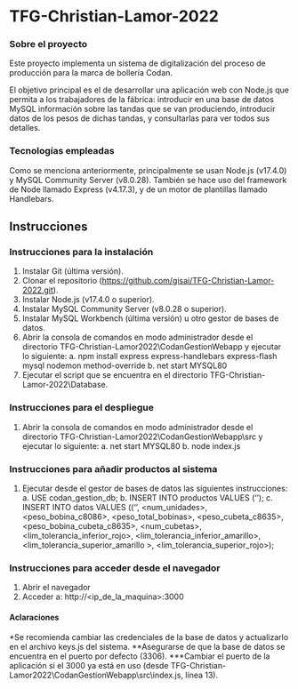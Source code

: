 # TFG-Christian-Lamor-2022

### Sobre el proyecto
Este proyecto implementa un sistema de digitalización del proceso de producción para la marca de bollería Codan.

El objetivo principal es el de desarrollar una aplicación web con Node.js que permita a los trabajadores de la fábrica: introducir en una base de datos MySQL información sobre las tandas que se van produciendo, introducir datos de los pesos de dichas tandas, y consultarlas para ver todos sus detalles.

### Tecnologías empleadas
Como se menciona anteriormente, principalmente se usan Node.js (v17.4.0) y MySQL Community Server (v8.0.28). También se hace uso del framework de Node llamado Express (v4.17.3), y de un motor de plantillas llamado Handlebars.


## Instrucciones
### Instrucciones para la instalación
1. Instalar Git (última versión).
2. Clonar el repositorio (https://github.com/gisai/TFG-Christian-Lamor-2022.git).
3. Instalar Node.js (v17.4.0 o superior).
4. Instalar MySQL Community Server (v8.0.28 o superior).
5. Instalar MySQL Workbench (última versión) u otro gestor de bases de datos.
6. Abrir la consola de comandos en modo administrador desde el directorio TFG-Christian-Lamor2022\CodanGestionWebapp y ejecutar lo siguiente:
	a. npm install express express-handlebars express-flash mysql nodemon method-override
	b. net start MYSQL80
7. Ejecutar el script que se encuentra en el directorio TFG-Christian-Lamor-2022\Database.

### Instrucciones para el despliegue
1. Abrir la consola de comandos en modo administrador desde el directorio TFG-Christian-Lamor2022\CodanGestionWebapp\src y ejecutar lo siguiente:
	a. net start MYSQL80
	b. node index.js
	
### Instrucciones para añadir productos al sistema
1. Ejecutar desde el gestor de bases de datos las siguientes instrucciones:
	a. USE codan_gestion_db;
	b. INSERT INTO productos VALUES (‘<producto>’);
	c. INSERT INTO datos VALUES ((‘<producto>’, <num_unidades>, <peso_bobina_c8086>, <peso_total_bobinas>, <peso_cubeta_c8635>, <peso_bobina_cubeta_c8635>, <num_cubetas>, <lim_tolerancia_inferior_rojo>, <lim_tolerancia_inferior_amarillo>, <lim_tolerancia_superior_amarillo >, <lim_tolerancia_superior_rojo>);
	
### Instrucciones para acceder desde el navegador
1. Abrir el navegador
2. Acceder a: http://<ip_de_la_maquina>:3000

#### Aclaraciones
*Se recomienda cambiar las credenciales de la base de datos y actualizarlo en el archivo keys.js del sistema.
**Asegurarse de que la base de datos se encuentra en el puerto por defecto (3306).
***Cambiar el puerto de la aplicación si el 3000 ya está en uso (desde TFG-Christian-Lamor2022\CodanGestionWebapp\src\index.js, línea 13).
